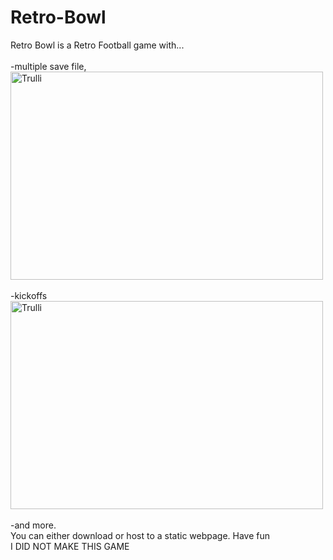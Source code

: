 # Retro-Bowl
Retro Bowl is a Retro Football game with...
<br><br>
-multiple save file, 
<img src="https://assets.onecompiler.app/435gaenwx/43dpju5d7/Screenshot%202025-04-02%2020.48.32.png" alt="Trulli" width="500" height="333">
<br><br>
-kickoffs 
<img src="https://assets.onecompiler.app/435gaenwx/43dpju5d7/puntreturn.jpg" alt="Trulli" width="500" height="333">
<br><br>
-and more. 
<br>
You can either download or host to a static webpage. Have fun
<br>
I DID NOT MAKE THIS GAME
